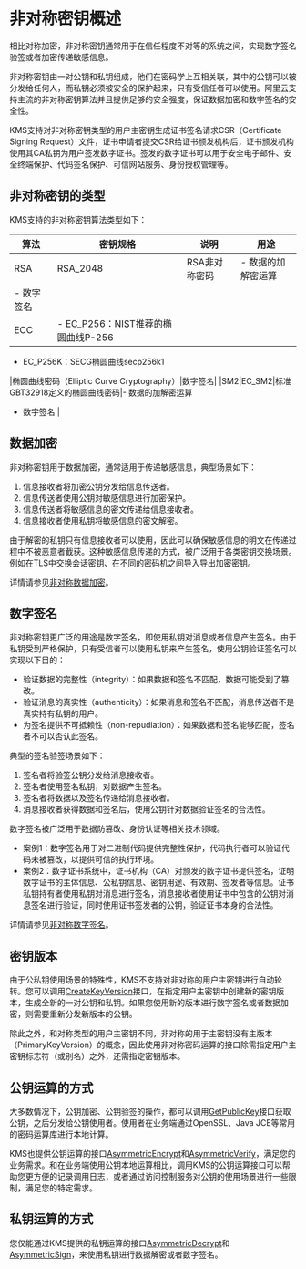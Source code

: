 # 非对称密钥概述

相比对称加密，非对称密钥通常用于在信任程度不对等的系统之间，实现数字签名验签或者加密传递敏感信息。

非对称密钥由一对公钥和私钥组成，他们在密码学上互相关联，其中的公钥可以被分发给任何人，而私钥必须被安全的保护起来，只有受信任者可以使用。阿里云支持主流的非对称密钥算法并且提供足够的安全强度，保证数据加密和数字签名的安全性。

KMS支持对非对称密钥类型的用户主密钥生成证书签名请求CSR（Certificate Signing Request）文件，证书申请者提交CSR给证书颁发机构后，证书颁发机构使用其CA私钥为用户签发数字证书。签发的数字证书可以用于安全电子邮件、安全终端保护、代码签名保护、可信网站服务、身份授权管理等。

## 非对称密钥的类型

KMS支持的非对称密钥算法类型如下：

|算法|密钥规格|说明|用途|
|--|----|--|--|
|RSA|RSA\_2048|RSA非对称密码|-   数据的加解密运算
-   数字签名 |
|ECC|-   EC\_P256：NIST推荐的椭圆曲线P-256
-   EC\_P256K：SECG椭圆曲线secp256k1

|椭圆曲线密码（Elliptic Curve Cryptography）|数字签名|
|SM2|EC\_SM2|标准GBT32918定义的椭圆曲线密码|-   数据的加解密运算
-   数字签名 |

## 数据加密

非对称密钥用于数据加密，通常适用于传递敏感信息，典型场景如下：

1.  信息接收者将加密公钥分发给信息传送者。
2.  信息传送者使用公钥对敏感信息进行加密保护。
3.  信息传送者将敏感信息的密文传递给信息接收者。
4.  信息接收者使用私钥将敏感信息的密文解密。

由于解密的私钥只有信息接收者可以使用，因此可以确保敏感信息的明文在传递过程中不被恶意者截获。这种敏感信息传递的方式，被广泛用于各类密钥交换场景。例如在TLS中交换会话密钥、在不同的密码机之间导入导出加密密钥。

详情请参见[非对称数据加密](/cn.zh-CN/用户指南/使用非对称密钥/非对称数据加密.md)。

## 数字签名

非对称密钥更广泛的用途是数字签名，即使用私钥对消息或者信息产生签名。由于私钥受到严格保护，只有受信者可以使用私钥来产生签名，使用公钥验证签名可以实现以下目的：

-   验证数据的完整性（integrity）：如果数据和签名不匹配，数据可能受到了篡改。
-   验证消息的真实性（authenticity）：如果消息和签名不匹配，消息传送者不是真实持有私钥的用户。
-   为签名提供不可抵赖性（non-repudiation）：如果数据和签名能够匹配，签名者不可以否认此签名。

典型的签名验签场景如下：

1.  签名者将验签公钥分发给消息接收者。
2.  签名者使用签名私钥，对数据产生签名。
3.  签名者将数据以及签名传递给消息接收者。
4.  消息接收者获得数据和签名后，使用公钥针对数据验证签名的合法性。

数字签名被广泛用于数据防篡改、身份认证等相关技术领域。

-   案例1：数字签名用于对二进制代码提供完整性保护，代码执行者可以验证代码未被篡改，以提供可信的执行环境。
-   案例2：数字证书系统中，证书机构（CA）对颁发的数字证书提供签名，证明数字证书的主体信息、公私钥信息、密钥用途、有效期、签发者等信息。证书私钥持有者使用私钥对消息进行签名，消息接收者使用证书中包含的公钥对消息签名进行验证，同时使用证书签发者的公钥，验证证书本身的合法性。

详情请参见[非对称数字签名](/cn.zh-CN/用户指南/使用非对称密钥/非对称数字签名.md)。

## 密钥版本

由于公私钥使用场景的特殊性，KMS不支持对非对称的用户主密钥进行自动轮转。您可以调用[CreateKeyVersion](/cn.zh-CN/API参考/密钥/CreateKeyVersion.md)接口，在指定用户主密钥中创建新的密钥版本，生成全新的一对公钥和私钥。如果您使用新的版本进行数字签名或者数据加密，则需要重新分发新版本的公钥。

除此之外，和对称类型的用户主密钥不同，非对称的用于主密钥没有主版本（PrimaryKeyVersion）的概念，因此使用非对称密码运算的接口除需指定用户主密钥标志符（或别名）之外，还需指定密钥版本。

## 公钥运算的方式

大多数情况下，公钥加密、公钥验签的操作，都可以调用[GetPublicKey](/cn.zh-CN/API参考/密钥/GetPublicKey.md)接口获取公钥，之后分发给公钥使用者。使用者在业务端通过OpenSSL、Java JCE等常用的密码运算库进行本地计算。

KMS也提供公钥运算的接口[AsymmetricEncrypt](/cn.zh-CN/API参考/密钥/AsymmetricEncrypt.md)和[AsymmetricVerify](/cn.zh-CN/API参考/密钥/AsymmetricVerify.md)，满足您的业务需求。和在业务端使用公钥本地运算相比，调用KMS的公钥运算接口可以帮助您更方便的记录调用日志，或者通过访问控制服务对公钥的使用场景进行一些限制，满足您的特定需求。

## 私钥运算的方式

您仅能通过KMS提供的私钥运算的接口[AsymmetricDecrypt](/cn.zh-CN/API参考/密钥/AsymmetricDecrypt.md)和[AsymmetricSign](/cn.zh-CN/API参考/密钥/AsymmetricSign.md)，来使用私钥进行数据解密或者数字签名。

